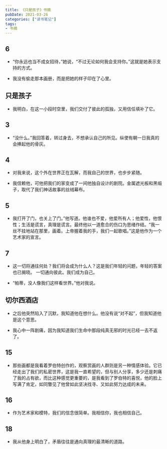 ```yaml
---
title: 《只是孩子》书摘
pubDate: 2021-03-26
categories: ["读书笔记"]
tags:
- 书摘
---
```


## 6

- “你永远也当不成女招待，”她说，“不过无论如何我会支持你。”这就是她表示支持的方式。

- 我没有偷走那本画册，而是把她的样子印在了心里。

## 只是孩子

- 我明白，在这一小段时空里，我们交付了彼此的孤独，又用信任填补了它。

## 3

- “没什么。”我回答着，转过身去，不想承认自己的所见。纵使有朝一日我真的会捧起他的骨灰。

## 4

- 对我来说，这个外在世界正在瓦解，而我自己的世界，也步步紧随。

- 我信赖他，可他把我们的家变成了一间他独自设计的剧院。金属遮光板和黑缎子，取代了我们神话故事的丝绒幕布。

## 5

- 我打开了门，也关上了门。”他写道。他谁也不爱，他爱所有人；他爱性，他恨性；生活是谎言，真理是谎言。最终他以一道愈合的伤口为思绪作结。“我一丝不挂地站在那里，画着。上帝握着我的手，我们一起歌唱。”这是他作为一个艺术家的宣言。

## 7

- 这一切将通往何处？我们将会成为什么人？这是我们年轻的问题，年轻的答案也已揭晓。 一切通向彼此。我们成为自己。

- “帕蒂，没人像我们这样看世界。”他对我说。

## 切尔西酒店

- 之后他突然陷入了沉默，我知道他在想什么。他没有说“对不起”，但我知道他是这个意思。

- 我心中一阵剧痛，因为我知道我们生命中那段纯真无邪的时光已经一去不返了。

## 15

- 那些画都是我看着罗伯特创作的，观察赏画的人群则是另一种情感体验。它已经走出了我们的私密世界，这是我一直希望的，但与别人分享，多少还是刺痛了我的占有欲，而比这种感觉更重要的，是我看到了罗伯特的喜悦，他的脸上写满了肯定，如同瞥见了他曾如此坚决找寻、又如此努力达成的未来。

## 16

- 作为艺术家和模特，我们的信念很简单。我相信你，我也相信自己。

## 18

- 我从他身上明白了，矛盾往往是通向真理的最清晰的道路。
